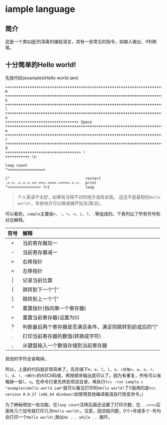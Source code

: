 # iample language
## 简介
这是一个类似[BF](https://zhwiki.ruiprime.cn/wiki/Brainfuck)的深奥的编程语言，具有一些常见的指令，如输入输出、if判断等。

## 十分简单的Hello world!
先放代码(examples\\Hello world.iam)
```
++++++++++++++++++++++++++++++++++++++++++++++++++++++++++++++++++++++++> H
+++++++++++++++++++++++++++++++++++++++++++++++++++++++++++++++++++++++++++++++++++++++++++++++++++++> e
++++++++++++++++++++++++++++++++++++++++++++++++++++++++++++++++++++++++++++++++++++++++++++++++++++++++++++> l
+++++++++++++++++++++++++++++++++++++++++++++++++++++++++++++++++++++++++++++++++++++++++++++++++++++++++++++++> o
++++++++++++++++++++++++++++++++> Space
+++++++++++++++++++++++++++++++++++++++++++++++++++++++++++++++++++++++++++++++++++++++++++++++++++++++++++++++++++++++> w
++++++++++++++++++++++++++++++++++++++++++++++++++++++++++++++++++++++++++++++++++++++++++++++++++++++++++++++++++> r
++++++++++++++++++++++++++++++++++++++++++++++++++++++++++++++++++++++++++++++++++++++++++++++++++++> d
+++++++++++++++++++++++++++++++++> !
++++++++++> \n

loop count
^>>>>>>>>>>>>>>>=+

|^                                  restart
.>.>..>.>.>.<<.>>>.<<<<.>>>>>.>.>.  print
^>>>>>>>>>>>>>>+ ?<{                loop
```
>个人英语不太好，如果有注释不对的地方请告诉我。
>这还不是最短的`Hello world!`，有些地方可以换成循环加法(乘法)。

可以看到，`iample`主要由`+`、`-`、`>`、`<`、`|`、`?`、`.`等组成的。下表列出了所有符号和对应解释。

| 符号 | 解释 |
|:---:|:---|
| + | 当前寄存器加一 |
| - | 当前寄存器减一 |
| > | 右移指针 |
| < | 左移指针 |
| \| | 记录当前位置 |
| [ | 跳转到下一个“\|” |
| ] | 跳转到上一个“\|”|
| ^ | 重置指针(指向第一个寄存器) |
| = | 重置当前寄存器(设置为0) |
| ? | 判断最后两个寄存器是否满足条件，满足则跳转到前或后的“\|” |
| . | 打印当前寄存器的数值(转换成字符) |
| , | 从键盘输入一个数值存储到当前寄存器|

其他的字符会省略掉。

所以，上面的代码就非常简单了。先存储下`H`、`e`、`l`、`l`、`o`、`<空格>`、`w`、`o`、`r`、`l`、`d`、`!`、`<换行>`的ASCII码值，再按顺序输出就可以了。因为有重复，所有可以省略掉一些`l`、`o`。在命令行里先转到项目目录，再执行`tcc -run iample.c "examples\Hello world.iam"`就可以看见打印的`Hello world!`了!(我用的是`tcc version 0.9.27 (x86_64 Windows)`如使用其他编译器请自行改变命令。)

为了~~好玩~~增加一些功能，在`loop count`注释后面还设置了打印次数，在`...>>>=`后面有几个加号就打印几次`Hello world!`。注意，因流程问题，0个`+`号或多个`-`号均会打印一个`Hello world!`,类似`do ... while ...`循环。
